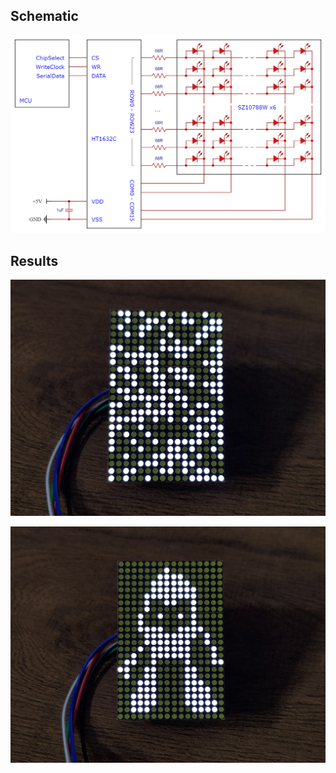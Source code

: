 ﻿## Schematic

![Schematic](Schematic_HT1632Ctest.png)

## Results

![Random dots](random.jpg)

![.NET bot](bot.jpg)

